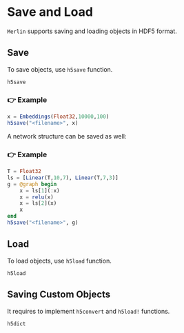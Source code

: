 # Save and Load
`Merlin` supports saving and loading objects in HDF5 format.

## Save
To save objects, use `h5save` function.

```@docs
h5save
```

### 👉 Example
```julia
x = Embeddings(Float32,10000,100)
h5save("<filename>", x)
```

A network structure can be saved as well:
### 👉 Example
```julia
T = Float32
ls = [Linear(T,10,7), Linear(T,7,3)]
g = @graph begin
    x = ls[1](:x)
    x = relu(x)
    x = ls[2](x)
    x
end
h5save("<filename>", g)
```

## Load
To load objects, use `h5load` function.

```@docs
h5load
```

## Saving Custom Objects
It requires to implement `h5convert` and `h5load!` functions.

```@docs
h5dict
```

